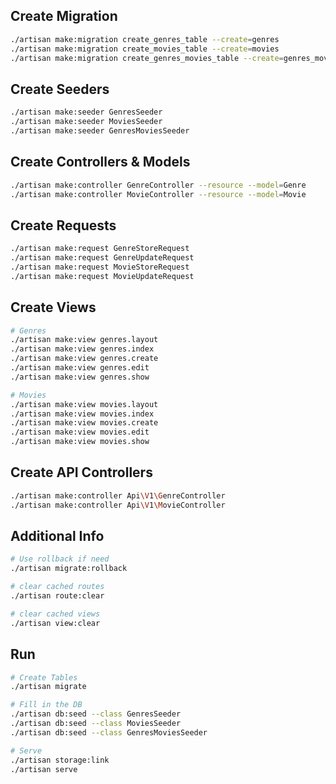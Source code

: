 ## Create Migration

```bash
./artisan make:migration create_genres_table --create=genres
./artisan make:migration create_movies_table --create=movies
./artisan make:migration create_genres_movies_table --create=genres_movies
```

## Create Seeders

```bash
./artisan make:seeder GenresSeeder
./artisan make:seeder MoviesSeeder
./artisan make:seeder GenresMoviesSeeder
```

## Create Controllers & Models

```bash
./artisan make:controller GenreController --resource --model=Genre
./artisan make:controller MovieController --resource --model=Movie
```

## Create Requests

```bash
./artisan make:request GenreStoreRequest
./artisan make:request GenreUpdateRequest
./artisan make:request MovieStoreRequest
./artisan make:request MovieUpdateRequest
```

## Create Views

```bash
# Genres
./artisan make:view genres.layout
./artisan make:view genres.index
./artisan make:view genres.create
./artisan make:view genres.edit
./artisan make:view genres.show

# Movies
./artisan make:view movies.layout
./artisan make:view movies.index
./artisan make:view movies.create
./artisan make:view movies.edit
./artisan make:view movies.show
```

## Create API Controllers

```bash
./artisan make:controller Api\V1\GenreController
./artisan make:controller Api\V1\MovieController
```

## Additional Info

```bash
# Use rollback if need
./artisan migrate:rollback

# clear cached routes
./artisan route:clear

# clear cached views
./artisan view:clear
```

## Run

```bash
# Create Tables
./artisan migrate

# Fill in the DB
./artisan db:seed --class GenresSeeder
./artisan db:seed --class MoviesSeeder
./artisan db:seed --class GenresMoviesSeeder

# Serve
./artisan storage:link
./artisan serve
```
